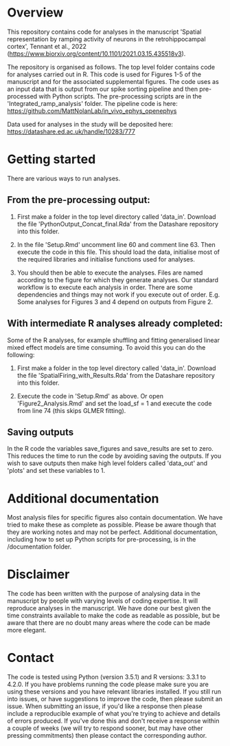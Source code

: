  
# Overview
This repository contains code for analyses in the manuscript 'Spatial representation by ramping activity of neurons in the retrohippocampal cortex', Tennant et al., 2022 (https://www.biorxiv.org/content/10.1101/2021.03.15.435518v3). 

The repository is organised as follows. The top level folder contains code for analyses carried out in R. This code is used for Figures 1-5 of the manuscript and for the associated supplemental figures. The code uses as an input data that is output from our spike sorting pipeline and then pre-processed with Python scripts. The pre-processing scripts are in the 'Integrated_ramp_analysis' folder. The pipeline code is here: https://github.com/MattNolanLab/in_vivo_ephys_openephys

Data used for analyses in the study will be deposited here: https://datashare.ed.ac.uk/handle/10283/777



# Getting started

There are various ways to run analyses. 


## From the pre-processing output:
1. First make a folder in the top level directory called 'data_in'.  Download the file 'PythonOutput_Concat_final.Rda' from the Datashare repository into this folder. 

2. In the file 'Setup.Rmd' uncomment line 60 and comment line 63. Then execute the code in this file. This should load the data, initialise most of the required libraries and initialise functions used for analyses.

3. You should then be able to execute the analyses. Files are named according to the figure for which they generate analyses. Our standard workflow is to execute each analysis in order. There are some dependencies and things may not work if you execute out of order. E.g. Some analyses for Figures 3 and 4 depend on outputs from Figure 2.


## With intermediate R analyses already completed:
Some of the R analyses, for example shuffling and fitting generalised linear mixed effect models are time consuming. To avoid this you can do the following:

1. First make a folder in the top level directory called 'data_in'. Download the file 'SpatialFiring_with_Results.Rda' from the Datashare repository into this folder.

2. Execute the code in 'Setup.Rmd' as above. Or open 'Figure2_Analysis.Rmd' and set the load_sf = 1 and execute the code from line 74 (this skips GLMER fitting).

## Saving outputs
In the R code the variables save_figures and save_results are set to zero. This reduces the time to run the code by avoiding saving the outputs. If you wish to save outputs then make high level folders called 'data_out' and 'plots' and set these variables to 1.


# Additional documentation
Most analysis files for specific figures also contain documentation. We have tried to make these as complete as possible. Please be aware though that they are working notes and may not be perfect. Additional documentation, including how to set up Python scripts for pre-processing, is in the /documentation folder.


# Disclaimer
The code has been written with the purpose of analysing data in the manuscript by people with varying levels of coding expertise. It will reproduce analyses in the manuscript. We have done our best given the time constraints available to make the code as readable as possible, but be aware that there are no doubt many areas where the code can be made more elegant.


# Contact
The code is tested using Python (version 3.5.1) and R versions: 3.3.1 to 4.2.0. If you have problems running the code please make sure you are using these versions and you have relevant libraries installed. If you still run into issues, or have suggestions to improve the code, then please submit an issue. When submitting an issue, if you'd like a response then please include a reproducible example of what you're trying to achieve and details of errors produced. If you've done this and don't receive a response within a couple of weeks (we will try to respond sooner, but may have other pressing commitments) then please contact the corresponding author.


